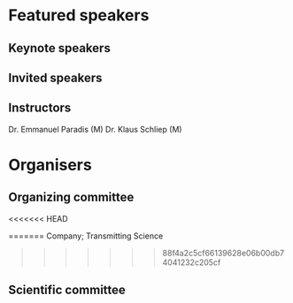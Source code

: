 # Featured speakers

## Keynote speakers


## Invited speakers


## Instructors
Dr. Emmanuel Paradis (M)
Dr. Klaus Schliep (M)


# Organisers


## Organizing committee
<<<<<<< HEAD



=======
Company; Transmitting Science
>>>>>>> 88f4a2c5cf66139628e06b00db74041232c205cf

## Scientific committee
